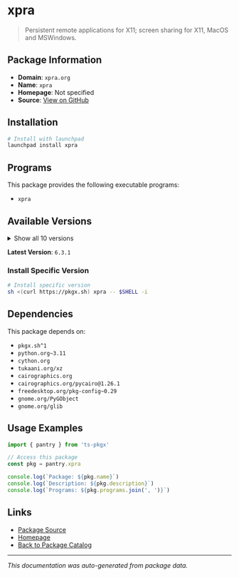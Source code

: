 # xpra

> Persistent remote applications for X11; screen sharing for X11, MacOS and MSWindows.

## Package Information

- **Domain**: `xpra.org`
- **Name**: `xpra`
- **Homepage**: Not specified
- **Source**: [View on GitHub](https://github.com/pkgxdev/pantry/tree/main/projects/xpra.org/package.yml)

## Installation

```bash
# Install with launchpad
launchpad install xpra
```

## Programs

This package provides the following executable programs:

- `xpra`

## Available Versions

<details>
<summary>Show all 10 versions</summary>

- `6.3.1`, `6.3.0`, `6.2.5`, `6.2.4`, `6.2.3`
- `6.2.2`, `6.2.1`, `6.2.0`, `6.1.3`, `6.1.2`

</details>

**Latest Version**: `6.3.1`

### Install Specific Version

```bash
# Install specific version
sh <(curl https://pkgx.sh) xpra -- $SHELL -i
```

## Dependencies

This package depends on:

- `pkgx.sh^1`
- `python.org~3.11`
- `cython.org`
- `tukaani.org/xz`
- `cairographics.org`
- `cairographics.org/pycairo@1.26.1`
- `freedesktop.org/pkg-config~0.29`
- `gnome.org/PyGObject`
- `gnome.org/glib`

## Usage Examples

```typescript
import { pantry } from 'ts-pkgx'

// Access this package
const pkg = pantry.xpra

console.log(`Package: ${pkg.name}`)
console.log(`Description: ${pkg.description}`)
console.log(`Programs: ${pkg.programs.join(', ')}`)
```

## Links

- [Package Source](https://github.com/pkgxdev/pantry/tree/main/projects/xpra.org/package.yml)
- [Homepage](#)
- [Back to Package Catalog](../../package-catalog.md)

---

*This documentation was auto-generated from package data.*
